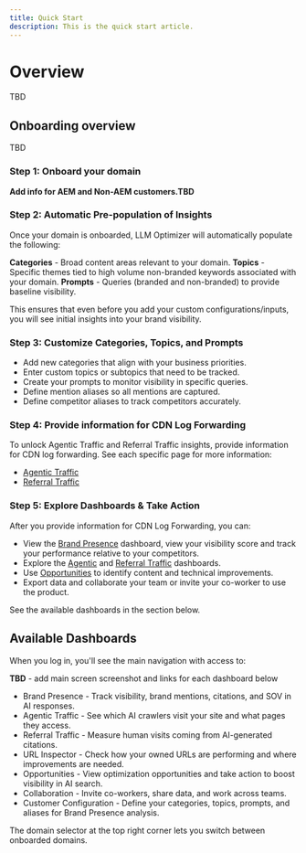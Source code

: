 ```yaml
---
title: Quick Start
description: This is the quick start article.
---
```


# Overview

TBD

## Onboarding overview

TBD

### Step 1: Onboard your domain

**Add info for AEM and Non-AEM customers.TBD**

### Step 2: Automatic Pre-population of Insights

Once your domain is onboarded, LLM Optimizer will automatically populate the following:

**Categories** - Broad content areas relevant to your domain.
**Topics** - Specific themes tied to high volume non-branded keywords associated with your domain.
**Prompts** - Queries (branded and non-branded) to provide baseline visibility.

This ensures that even before you add your custom configurations/inputs, you will see initial insights into your brand visibility.

### Step 3: Customize Categories, Topics, and Prompts

* Add new categories that align with your business priorities.
* Enter custom topics or subtopics that need to be tracked.
* Create your prompts to monitor visibility in specific queries.
* Define mention aliases so all mentions are captured.
* Define competitor aliases to track competitors accurately.

### Step 4: Provide information for CDN Log Forwarding

To unlock Agentic Traffic and Referral Traffic insights, provide information for CDN log forwarding. See each specific page for more information:

* [Agentic Traffic](/help/dashboards/agentic-traffic.md)
* [Referral Traffic](/help/dashboards/referral-traffic.md)

### Step 5: Explore Dashboards & Take Action

After you provide information for CDN Log Forwarding, you can:

* View the [Brand Presence](/help/dashboards/brand-presence.md) dashboard, view your visibility score and track your performance relative to your competitors.
* Explore the [Agentic](/help/dashboards/agentic-traffic.md) and [Referral Traffic](/help/dashboards/referral-traffic.md) dashboards.
* Use [Opportunities](/help/dashboards/opportunities.md) to identify content and technical improvements.
* Export data and collaborate your team or invite your co-worker to use the product.

See the available dashboards in the section below.

## Available Dashboards

When you log in, you'll see the main navigation with access to:

**TBD** - add main screen screenshot and links for each dashboard below

* Brand Presence - Track visibility, brand mentions, citations, and SOV in AI responses.
* Agentic Traffic - See which AI crawlers visit your site and what pages they access.
* Referral Traffic - Measure human visits coming from AI-generated citations.
* URL Inspector - Check how your owned URLs are performing and where improvements are needed.
* Opportunities - View optimization opportunities and take action to boost visibility in AI search.
* Collaboration - Invite co-workers, share data, and work across teams.
* Customer Configuration - Define your categories, topics, prompts, and aliases for Brand Presence analysis.

The domain selector at the top right corner lets you switch between onboarded domains.
